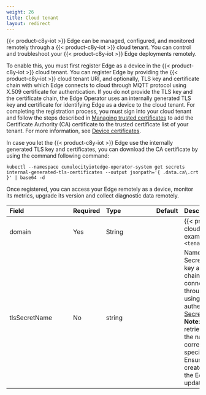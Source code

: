```yaml
---
weight: 26
title: Cloud tenant
layout: redirect
---
```


{{< product-c8y-iot >}} Edge can be managed, configured, and monitored remotely through a {{< product-c8y-iot >}} cloud tenant. You can control and troubleshoot your {{< product-c8y-iot >}} Edge deployments remotely. 

To enable this, you must first register Edge as a device in the {{< product-c8y-iot >}} cloud tenant. You can register Edge by providing the {{< product-c8y-iot >}} cloud tenant URI, and optionally, TLS key and certificate chain with which Edge connects to cloud through MQTT protocol using X.509 certificate for authentication. If you do not provide the TLS key and the certificate chain, the Edge Operator uses an internally generated TLS key and certificate for identifying Edge as a device to the cloud tenant. For completing the registration process, you must sign into your cloud tenant and follow the steps described in [Managing trusted certificates](/users-guide/device-management/#managing-trusted-certificates) to add the Certificate Authority (CA) certificate to the trusted certificate list of your tenant. For more information, see [Device certificates](/device-integration/mqtt/#device-certificates).

In case you let the {{< product-c8y-iot >}} Edge use the internally generated TLS key and certificates, you can download the CA certificate by using the command following command:

```shell
kubectl --namespace cumulocityiotedge-operator-system get secrets internal-generated-tls-certificates --output jsonpath='{ .data.ca\.crt }' | base64 -d
```

Once registered, you can access your Edge remotely as a device, monitor its metrics, upgrade its version and collect diagnostic data remotely.

|<div style="width:150px">Field</div>|Required|<div style="width:115px">Type</div>|Default|Description|
|:---|:---|:---|:---|:---|
|domain|Yes|String||{{< product-c8y-iot >}} cloud tenant domain. For example, `<tenantid>.cumulocity.com`|
|tlsSecretName|No|string||Name of the Kubernetes Secret containing the TLS key and the certificate chain with which Edge connects to the cloud through MQTT protocol using X.509 certificate for authentication. See [TLS Secret](/edge-k8s/edge-custom-resource-definition/#tls-secret) for details.<br>**Note**: The Operator retrieves this secret from the namespace corresponding to the name specified in the Edge CR. Ensure that this secret is created before initiating the Edge deployment or update process.